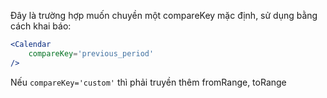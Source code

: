Đây là trường hợp muốn chuyền một compareKey mặc định, sử dụng bằng cách khai báo: 
```jsx
<Calendar 
    compareKey='previous_period' 
/>
```
Nếu `compareKey='custom'` thì phải truyền thêm fromRange, toRange